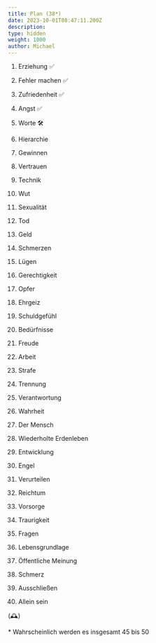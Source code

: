 ```yaml
---
title: Plan (38*)
date: 2023-10-01T08:47:11.200Z
description:
type: hidden
weight: 1000
author: Michael
---
```


1. Erziehung ✅
2. Fehler machen ✅
3. Zufriedenheit ✅
4. Angst ✅
5. Worte 🛠️

6. Hierarchie
7. Gewinnen
8. Vertrauen
9. Technik
10. Wut

11. Sexualität
12. Tod
13. Geld
14. Schmerzen
15. Lügen

16. Gerechtigkeit
17. Opfer
18. Ehrgeiz
19. Schuldgefühl
20. Bedürfnisse

21. Freude
22. Arbeit
23. Strafe
24. Trennung
25. Verantwortung

26. Wahrheit
27. Der Mensch
28. Wiederholte Erdenleben
29. Entwicklung
30. Engel

31. Verurteilen
32. Reichtum
33. Vorsorge
34. Traurigkeit
35. Fragen

36. Lebensgrundlage
37. Öffentliche Meinung
38. Schmerz
39. Ausschließen
40. Allein sein

(🕰️)

\* Wahrscheinlich werden es insgesamt 45 bis 50
